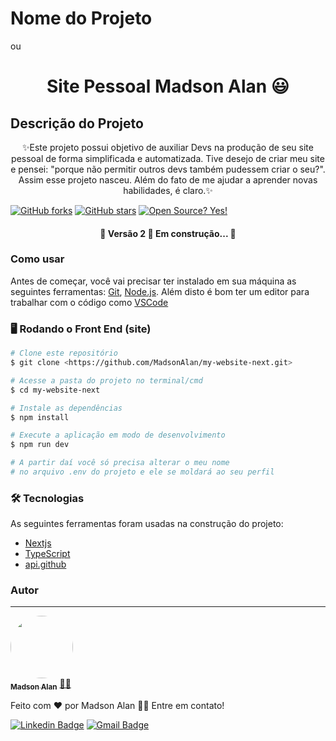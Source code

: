 # Nome do Projeto 
ou
<h1 align="center">Site Pessoal Madson Alan 😃</h1>

## Descrição do Projeto
<p align="center">✨Este projeto possui objetivo de auxiliar Devs na produção de seu site pessoal de forma simplificada e automatizada. Tive desejo de criar meu site e pensei: "porque não permitir outros devs também pudessem criar o seu?". Assim esse projeto nasceu.
    Além do fato de me ajudar a aprender novas habilidades, é claro.✨</p>

[![GitHub forks](https://img.shields.io/github/forks/MadsonAlan/my-website-next.svg?style=social&label=Fork&maxAge=2592000)](https://GitHub.com/MadsonAlan/my-website-next/network/)   [![GitHub stars](https://img.shields.io/github/stars/MadsonAlan/my-website-next.svg?style=social&label=Star&maxAge=2592000)](https://GitHub.com/MadsonAlan/my-website-next/stargazers/)   [![Open Source? Yes!](https://badgen.net/badge/Open%20Source%20%3F/Yes%21/blue?icon=github)](https://github.com/MadsonAlan/my-website-next/)


<h4 align="center"> 
	🚧  Versão 2 🚀 Em construção...  🚧
</h4>

<!-- <p align="center">
 <a href="#comousar">Como usar</a> • 
 <a href="#tecnologias">Tecnologias</a> • 
 <a href="#autor">Autor</a>
</p> -->

### Como usar

Antes de começar, você vai precisar ter instalado em sua máquina as seguintes ferramentas:
[Git](https://git-scm.com), [Node.js](https://nodejs.org/en/). 
Além disto é bom ter um editor para trabalhar com o código como [VSCode](https://code.visualstudio.com/)

### 🖥️ Rodando o Front End (site)

```bash
# Clone este repositório
$ git clone <https://github.com/MadsonAlan/my-website-next.git>

# Acesse a pasta do projeto no terminal/cmd
$ cd my-website-next

# Instale as dependências
$ npm install

# Execute a aplicação em modo de desenvolvimento
$ npm run dev

# A partir daí você só precisa alterar o meu nome 
# no arquivo .env do projeto e ele se moldará ao seu perfil
```

### 🛠 Tecnologias

As seguintes ferramentas foram usadas na construção do projeto:

- [Nextjs](https://nextjs.org/)
- [TypeScript](https://www.typescriptlang.org/)
- [api.github](https://docs.github.com/pt/rest/guides/getting-started-with-the-rest-api)

### Autor
---

<a href="https://madson-alan.vercel.app/">
 <img style="border-radius: 50%;" src="https://avatars.githubusercontent.com/u/45024414?v=4" width="100px;" alt=""/>
 <br />
 <sub><b>Madson Alan</b></sub></a> <a href="https://madson-alan.vercel.app/" title="Madson Alan">👨‍💻</a>


Feito com ❤️ por Madson Alan 👋🏽 Entre em contato!

[![Linkedin Badge](https://img.shields.io/badge/-Madson-blue?style=flat-square&logo=Linkedin&logoColor=white&link=https://www.linkedin.com/in/madson-alan-vitorino-sousa-550040158/)](https://www.linkedin.com/in/madson-alan-vitorino-sousa-550040158/) 
[![Gmail Badge](https://img.shields.io/badge/-contato.madsonalan@gmail.com-c14438?style=flat-square&logo=Gmail&logoColor=white&link=mailto:contato.madsonalan@gmail.com)](mailto:contato.madsonalan@gmail.com)
